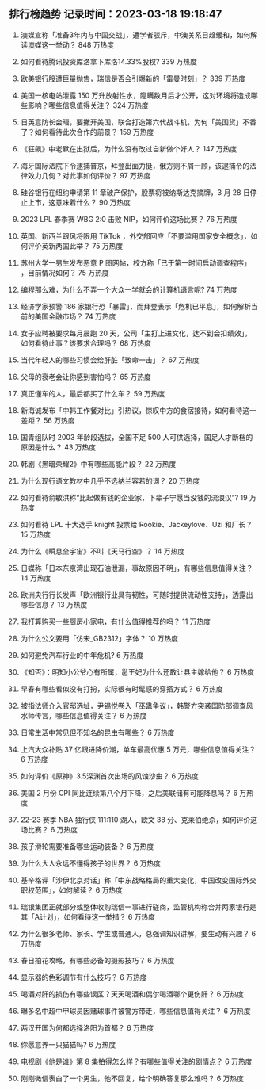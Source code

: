 
## 排行榜趋势 记录时间：2023-03-18 19:18:47
  
  1. 澳媒宣称「准备3年内与中国交战」，遭学者驳斥，中澳关系日趋缓和，如何解读澳媒这一举动？ 848 万热度
    
  2. 如何看待腾讯投资库洛拿下库洛14.33%股权? 339 万热度
    
  3. 欧美银行股遭巨量抛售，瑞信是否会引爆新的「雷曼时刻」？ 339 万热度
    
  4. 美国一核电站泄露 150 万升放射性水，隐瞒数月后才公开，这对环境将造成哪些影响？哪些信息值得关注？ 324 万热度
    
  5. 日英意防长会晤，要撇开美国，联合打造第六代战斗机，为何「美国货」不香了？如何看待此次合作的前景？ 159 万热度
    
  6. 《狂飙》中老默在出狱后，为什么没有改过自新做个好人？ 147 万热度
    
  7. 海牙国际法院下令逮捕普京，拜登出面力挺，俄方则不屑一顾，该逮捕令的法律效力几何？对此事如何评价？ 97 万热度
    
  8. 硅谷银行在纽约申请第 11 章破产保护，股票将被纳斯达克摘牌，3 月 28 日停止上市，这意味着什么？ 90 万热度
    
  9. 2023 LPL 春季赛 WBG 2:0 击败 NIP，如何评价这场比赛？ 76 万热度
    
  10. 英国、新西兰跟风将限用 TikTok ，外交部回应「不要滥用国家安全概念」，如何评价英新两国此举？ 75 万热度
    
  11. 苏州大学一男生发布恶意 P 图网帖，校方称「已于第一时间启动调查程序」 ​​​，目前情况如何？ 75 万热度
    
  12. 编程那么难，为什么不弄一个大众一学就会的计算机语言呢? 74 万热度
    
  13. 经济学家预警 186 家银行恐「暴雷」，而拜登表示「危机已平息」，如何解析当前的美国金融市场？ 74 万热度
    
  14. 女子应聘被要求每月晨跑 20 天，公司「主打上进文化，达不到会扣绩效」，如何看待此事？该要求合理吗？ 68 万热度
    
  15. 当代年轻人的哪些习惯会给肝脏「致命一击」？ 67 万热度
    
  16. 父母的衰老会让你感到害怕吗？ 65 万热度
    
  17. 真正懂车的人，最后都买了什么车？ 59 万热度
    
  18. 新海诚发布「中韩工作餐对比」引热议，惊叹中方的食宿接待，如何看待这一差距？ 56 万热度
    
  19. 国青组队时 2003 年龄段选拔，全国不足 500 人可供选择，国足人才断档的原因是什么？ 43 万热度
    
  20. 韩剧《黑暗荣耀2》中有哪些高能片段？ 22 万热度
    
  21. 为什么现行语文教材中几乎不选纳兰容若的词？ 20 万热度
    
  22. 如何看待俞敏洪称“比起做有钱的企业家，下辈子宁愿当没钱的流浪汉”? 19 万热度
    
  23. 如何看待 LPL 十大选手 knight 投票给 Rookie、Jackeylove、Uzi 和厂长？ 15 万热度
    
  24. 为什么《瞬息全宇宙》不叫《天马行空》？ 14 万热度
    
  25. 日媒称「日本东京湾出现石油泄漏，事故原因不明」，有哪些信息值得关注？ 14 万热度
    
  26. 欧洲央行行长发声「欧洲银行业具有韧性，可随时提供流动性支持」，透露出哪些信息？ 13 万热度
    
  27. 我打算购买一些厨房小家电，有什么值得推荐的吗？ 11 万热度
    
  28. 为什么公文要用「仿宋_GB2312」字体？ 10 万热度
    
  29. 如何避免汽车行业的中年危机? 6 万热度
    
  30. 《知否》：明知小公爷心有所属，邕王妃为什么还敢让县主嫁给他？ 6 万热度
    
  31. 早春有哪些看似没有打扮，实际很有时髦感的穿搭方式？ 6 万热度
    
  32. 被指法师介入官邸选址，尹锡悦卷入「巫蛊争议」，韩警方突袭国防部调查风水师传言，哪些信息值得关注？ 6 万热度
    
  33. 日常生活中常见但不知名的昆虫有哪些？ 6 万热度
    
  34. 上汽大众补贴 37 亿跟进降价潮，单车最高优惠 5 万元，哪些信息值得关注？ 6 万热度
    
  35. 如何评价《原神》3.5深渊首次出场的风蚀沙虫？ 6 万热度
    
  36. 美国 2 月份 CPI 同比连续第八个月下降，之后美联储有可能降息吗？ 6 万热度
    
  37. 22-23 赛季 NBA 独行侠 111:110 湖人，欧文 38 分、克莱伯绝杀，如何评价这场比赛？ 6 万热度
    
  38. 孩子滑轮需要准备哪些运动装备？ 6 万热度
    
  39. 为什么大人永远不懂得孩子的世界？ 6 万热度
    
  40. 基辛格评「沙伊北京对话」称「中东战略格局的重大变化，中国改变国际外交职权范围」，如何解读？ 6 万热度
    
  41. 瑞银集团正就部分或整体收购瑞信一事进行磋商，监管机构称合并两家银行是其「A计划」，如何看待这一举措？ 6 万热度
    
  42. 为什么很多老师、家长、学生或普通人，总强调知识讲解，要生动有兴趣？ 6 万热度
    
  43. 春日拍花攻略，有哪些必备的摄影技巧？ 6 万热度
    
  44. 显示器的色彩调节有什么技巧？ 6 万热度
    
  45. 喝酒对肝的损伤有哪些误区？天天喝酒和偶尔喝酒哪个更伤肝？ 6 万热度
    
  46. 曝多名中超中甲球员因赌球事件被警方带走，哪些信息值得关注？ 6 万热度
    
  47. 两汉开国为何都选择洛阳为首都？ 6 万热度
    
  48. 你愿意养一只猫猫吗? 6 万热度
    
  49. 电视剧《他是谁》第 8 集拍得怎么样？有哪些值得关注的剧情点？ 6 万热度
    
  50. 刚刚微信表白了一个男生，他不回复，给个明确答复那么难吗？ 6 万热度
    